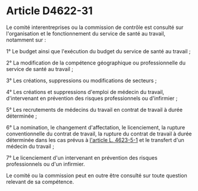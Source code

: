 # Article D4622-31

Le comité interentreprises ou la commission de contrôle est consulté sur l'organisation et le fonctionnement du service de santé au travail, notamment sur : 

1° Le budget ainsi que l'exécution du budget du service de santé au travail ; 

2° La modification de la compétence géographique ou professionnelle du service de santé au travail ; 

3° Les créations, suppressions ou modifications de secteurs ; 

4° Les créations et suppressions d'emploi de médecin du travail, d'intervenant en prévention des risques professionnels ou d'infirmier ; 

5° Les recrutements de médecins du travail en contrat de travail à durée déterminée ; 

6° La nomination, le changement d'affectation, le licenciement, la rupture conventionnelle du contrat de travail, la rupture du contrat de travail à durée déterminée dans les cas prévus à [l'article L. 4623-5-1][1] et le transfert d'un médecin du travail ; 

7° Le licenciement d'un intervenant en prévention des risques professionnels ou d'un infirmier. 

Le comité ou la commission peut en outre être consulté sur toute question relevant de sa compétence.

 [1]: /affichCodeArticle.do?cidTexte=LEGITEXT000006072050&idArticle=LEGIARTI000024391743&dateTexte=&categorieLien=cid